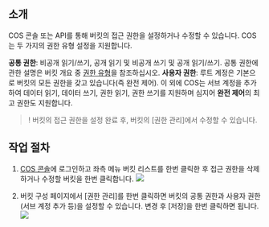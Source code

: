 ## 소개
COS 콘솔 또는 API를 통해 버킷의 접근 권한을 설정하거나 수정할 수 있습니다. COS는 두 가지의 권한 유형 설정을 지원합니다.

**공통 권한**: 비공개 읽기/쓰기, 공개 읽기 및 비공개 쓰기 및 공개 읽기/쓰기. 공통 권한에 관한 설명은 버킷 개요 중 [권한 유형](https://cloud.tencent.com/document/product/436/13312#.E6.9D.83.E9.99.90.E7.B1.BB.E5.88.AB)을 참조하십시오.
**사용자 권한**: 루트 계정은 기본으로 버킷의 모든 권한을 갖고 있습니다(즉 완전 제어). 이 외에 COS는 서브 계정을 추가하여 데이터 읽기, 데이터 쓰기, 권한 읽기, 권한 쓰기를 지원하며 심지어 **완전 제어**의 최고 권한도 지원합니다.

>! 버킷의 접근 권한을 설정 완료 후, 버킷의 [권한 관리]에서 수정할 수 있습니다.

## 작업 절차
1. [COS 콘솔](https://console.cloud.tencent.com/cos5)에 로그인하고 좌측 메뉴 버킷 리스트를 한번 클릭한 후 접근 권한을 삭제하거나 수정할 버킷을 한번 클릭합니다.
![](https://main.qcloudimg.com/raw/b90ad17947a0ec530db87210f4b9027d.png)

2. 버킷 구성 페이지에서 [권한 관리]를 한번 클릭하면 버킷의 공통 권한과 사용자 권한(서브 계정 추가 등)을 설정할 수 있습니다. 변경 후 [저장]을 한번 클릭하면 됩니다.
![](https://main.qcloudimg.com/raw/b145a429e788b583801315a3617963b5.png)
